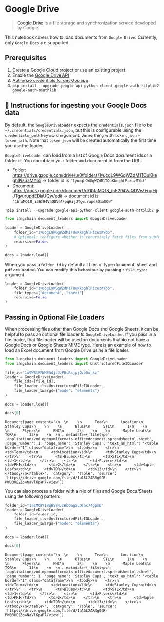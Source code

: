 # Google Drive

>[Google Drive](https://en.wikipedia.org/wiki/Google_Drive) is a file storage and synchronization service developed by Google.

This notebook covers how to load documents from `Google Drive`. Currently, only `Google Docs` are supported.

## Prerequisites

1. Create a Google Cloud project or use an existing project
1. Enable the [Google Drive API](https://console.cloud.google.com/flows/enableapi?apiid=drive.googleapis.com)
1. [Authorize credentials for desktop app](https://developers.google.com/drive/api/quickstart/python#authorize_credentials_for_a_desktop_application)
1. `pip install --upgrade google-api-python-client google-auth-httplib2 google-auth-oauthlib`

## 🧑 Instructions for ingesting your Google Docs data
By default, the `GoogleDriveLoader` expects the `credentials.json` file to be `~/.credentials/credentials.json`, but this is configurable using the `credentials_path` keyword argument. Same thing with `token.json` - `token_path`. Note that `token.json` will be created automatically the first time you use the loader.

`GoogleDriveLoader` can load from a list of Google Docs document ids or a folder id. You can obtain your folder and document id from the URL:
* Folder: https://drive.google.com/drive/u/0/folders/1yucgL9WGgWZdM1TOuKkeghlPizuzMYb5 -> folder id is `"1yucgL9WGgWZdM1TOuKkeghlPizuzMYb5"`
* Document: https://docs.google.com/document/d/1bfaMQ18_i56204VaQDVeAFpqEijJTgvurupdEDiaUQw/edit -> document id is `"1bfaMQ18_i56204VaQDVeAFpqEijJTgvurupdEDiaUQw"`


```python
!pip install --upgrade google-api-python-client google-auth-httplib2 google-auth-oauthlib
```


```python
from langchain.document_loaders import GoogleDriveLoader
```


```python
loader = GoogleDriveLoader(
    folder_id="1yucgL9WGgWZdM1TOuKkeghlPizuzMYb5",
    # Optional: configure whether to recursively fetch files from subfolders. Defaults to False.
    recursive=False,
)
```


```python
docs = loader.load()
```

When you pass a `folder_id` by default all files of type document, sheet and pdf are loaded. You can modify this behaviour by passing a `file_types` argument 


```python
loader = GoogleDriveLoader(
    folder_id="1yucgL9WGgWZdM1TOuKkeghlPizuzMYb5",
    file_types=["document", "sheet"]
    recursive=False
)
```

## Passing in Optional File Loaders

When processing files other than Google Docs and Google Sheets, it can be helpful to pass an optional file loader to `GoogleDriveLoader`. If you pass in a file loader, that file loader will be used on documents that do not have a Google Docs or Google Sheets MIME type. Here is an example of how to load an Excel document from Google Drive using a file loader. 


```python
from langchain.document_loaders import GoogleDriveLoader
from langchain.document_loaders import UnstructuredFileIOLoader
```


```python
file_id="1x9WBtFPWMEAdjcJzPScRsjpjQvpSo_kz"
loader = GoogleDriveLoader(
    file_ids=[file_id],
    file_loader_cls=UnstructuredFileIOLoader,
    file_loader_kwargs={"mode": "elements"}
)
```


```python
docs = loader.load()
```


```python
docs[0]
```




    Document(page_content='\n  \n    \n      Team\n      Location\n      Stanley Cups\n    \n    \n      Blues\n      STL\n      1\n    \n    \n      Flyers\n      PHI\n      2\n    \n    \n      Maple Leafs\n      TOR\n      13\n    \n  \n', metadata={'filetype': 'application/vnd.openxmlformats-officedocument.spreadsheetml.sheet', 'page_number': 1, 'page_name': 'Stanley Cups', 'text_as_html': '<table border="1" class="dataframe">\n  <tbody>\n    <tr>\n      <td>Team</td>\n      <td>Location</td>\n      <td>Stanley Cups</td>\n    </tr>\n    <tr>\n      <td>Blues</td>\n      <td>STL</td>\n      <td>1</td>\n    </tr>\n    <tr>\n      <td>Flyers</td>\n      <td>PHI</td>\n      <td>2</td>\n    </tr>\n    <tr>\n      <td>Maple Leafs</td>\n      <td>TOR</td>\n      <td>13</td>\n    </tr>\n  </tbody>\n</table>', 'category': 'Table', 'source': 'https://drive.google.com/file/d/1aA6L2AR3g0CR-PW03HEZZo4NaVlKpaP7/view'})



You can also process a folder with a mix of files and Google Docs/Sheets using the following pattern:


```python
folder_id="1asMOHY1BqBS84JcRbOag5LOJac74gpmD"
loader = GoogleDriveLoader(
    folder_id=folder_id,
    file_loader_cls=UnstructuredFileIOLoader,
    file_loader_kwargs={"mode": "elements"}
)
```


```python
docs = loader.load()
```


```python
docs[0]
```




    Document(page_content='\n  \n    \n      Team\n      Location\n      Stanley Cups\n    \n    \n      Blues\n      STL\n      1\n    \n    \n      Flyers\n      PHI\n      2\n    \n    \n      Maple Leafs\n      TOR\n      13\n    \n  \n', metadata={'filetype': 'application/vnd.openxmlformats-officedocument.spreadsheetml.sheet', 'page_number': 1, 'page_name': 'Stanley Cups', 'text_as_html': '<table border="1" class="dataframe">\n  <tbody>\n    <tr>\n      <td>Team</td>\n      <td>Location</td>\n      <td>Stanley Cups</td>\n    </tr>\n    <tr>\n      <td>Blues</td>\n      <td>STL</td>\n      <td>1</td>\n    </tr>\n    <tr>\n      <td>Flyers</td>\n      <td>PHI</td>\n      <td>2</td>\n    </tr>\n    <tr>\n      <td>Maple Leafs</td>\n      <td>TOR</td>\n      <td>13</td>\n    </tr>\n  </tbody>\n</table>', 'category': 'Table', 'source': 'https://drive.google.com/file/d/1aA6L2AR3g0CR-PW03HEZZo4NaVlKpaP7/view'})




```python

```
